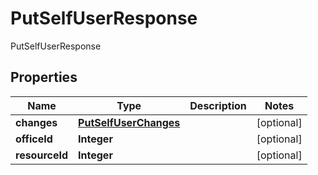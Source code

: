 

# PutSelfUserResponse

PutSelfUserResponse

## Properties

| Name | Type | Description | Notes |
|------------ | ------------- | ------------- | -------------|
|**changes** | [**PutSelfUserChanges**](PutSelfUserChanges.md) |  |  [optional] |
|**officeId** | **Integer** |  |  [optional] |
|**resourceId** | **Integer** |  |  [optional] |



